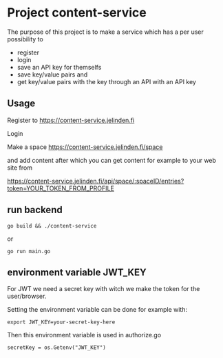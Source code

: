 # Project content-service

The purpose of this project is to make a service which has a per user possibility to 
* register
* login
* save an API key for themselfs
* save key/value pairs and
* get key/value pairs with the key through an API with an API key


## Usage

Register to https://content-service.jelinden.fi

Login

Make a space https://content-service.jelinden.fi/space

and add content after which you can get content for example to your web site from

https://content-service.jelinden.fi/api/space/:spaceID/entries?token=YOUR_TOKEN_FROM_PROFILE

## run backend

`go build && ./content-service`

or

`go run main.go`

## environment variable JWT_KEY

For JWT we need a secret key with witch we make the token for the user/browser.

Setting the environment variable can be done for example with:

`export JWT_KEY=your-secret-key-here`

Then this environment variable is used in authorize.go

`secretKey = os.Getenv("JWT_KEY")`

